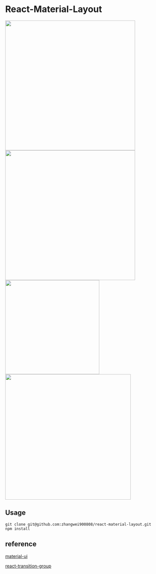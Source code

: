 # React-Material-Layout

<img width="414" src="http://cdn.awbeci.com/images/awbeci-xyz/blog/react-material-layout-1.png"/>
<img width="414" src="http://cdn.awbeci.com/images/awbeci-xyz/blog/react-material-layout-2.png"/>
<img width="300" src="http://cdn.awbeci.com/images/awbeci-xyz/blog/react-material-layout-3.png"/>
<img width="400" src="http://cdn.awbeci.com/images/awbeci-xyz/blog/react-material-layout-4.png"/>

## Usage

```
git clone git@github.com:zhangwei900808/react-material-layout.git
npm install
```


## reference


[material-ui](https://github.com/callemall/material-ui)

[react-transition-group](https://github.com/reactjs/react-transition-group)